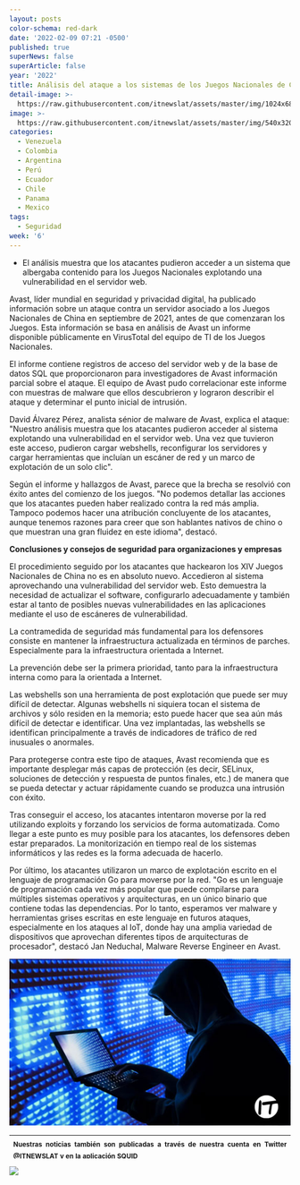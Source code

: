 ```yaml
---
layout: posts
color-schema: red-dark
date: '2022-02-09 07:21 -0500'
published: true
superNews: false
superArticle: false
year: '2022'
title: Análisis del ataque a los sistemas de los Juegos Nacionales de China
detail-image: >-
  https://raw.githubusercontent.com/itnewslat/assets/master/img/1024x680/Ataque-Hacker-G.jpg
image: >-
  https://raw.githubusercontent.com/itnewslat/assets/master/img/540x320/Ataque-Hacker-P.jpg
categories:
  - Venezuela
  - Colombia
  - Argentina
  - Perú
  - Ecuador
  - Chile
  - Panama
  - Mexico
tags:
  - Seguridad
week: '6'
---
```

- El análisis muestra que los atacantes pudieron acceder a un sistema que albergaba contenido para los Juegos Nacionales explotando una vulnerabilidad en el servidor web.


Avast, líder mundial en seguridad y privacidad digital, ha publicado información sobre un ataque contra un servidor asociado a los Juegos Nacionales de China en septiembre de 2021, antes de que comenzaran los Juegos. Esta información se basa en análisis de Avast un informe disponible públicamente en VirusTotal del equipo de TI de los Juegos Nacionales.

El informe contiene registros de acceso del servidor web y de la base de datos SQL que proporcionaron para investigadores de Avast información parcial sobre el ataque. El equipo de Avast pudo correlacionar este informe con muestras de malware que ellos descubrieron y lograron describir el ataque y determinar el punto inicial de intrusión.

David Álvarez Pérez, analista sénior de malware de Avast, explica el ataque: "Nuestro análisis muestra que los atacantes pudieron acceder al sistema explotando una vulnerabilidad en el servidor web. Una vez que tuvieron este acceso, pudieron cargar webshells, reconfigurar los servidores y cargar herramientas que incluían un escáner de red y un marco de explotación de un solo clic".

Según el informe y hallazgos de Avast, parece que la brecha se resolvió con éxito antes del comienzo de los juegos. "No podemos detallar las acciones que los atacantes pueden haber realizado contra la red más amplia. Tampoco podemos hacer una atribución concluyente de los atacantes, aunque tenemos razones para creer que son hablantes nativos de chino o que muestran una gran fluidez en este idioma", destacó.

**Conclusiones y consejos de seguridad para organizaciones y empresas**

El procedimiento seguido por los atacantes que hackearon los XIV Juegos Nacionales de China no es en absoluto nuevo. Accedieron al sistema aprovechando una vulnerabilidad del servidor web. Esto demuestra la necesidad de actualizar el software, configurarlo adecuadamente y también estar al tanto de posibles nuevas vulnerabilidades en las aplicaciones mediante el uso de escáneres de vulnerabilidad.

La contramedida de seguridad más fundamental para los defensores consiste en mantener la infraestructura actualizada en términos de parches. Especialmente para la infraestructura orientada a Internet.

La prevención debe ser la primera prioridad, tanto para la infraestructura interna como para la orientada a Internet.

Las webshells son una herramienta de post explotación que puede ser muy difícil de detectar. Algunas webshells ni siquiera tocan el sistema de archivos y sólo residen en la memoria; esto puede hacer que sea aún más difícil de detectar e identificar. Una vez implantadas, las webshells se identifican principalmente a través de indicadores de tráfico de red inusuales o anormales.

Para protegerse contra este tipo de ataques, Avast recomienda que es importante desplegar más capas de protección (es decir, SELinux, soluciones de detección y respuesta de puntos finales, etc.) de manera que se pueda detectar y actuar rápidamente cuando se produzca una intrusión con éxito.

Tras conseguir el acceso, los atacantes intentaron moverse por la red utilizando exploits y forzando los servicios de forma automatizada. Como llegar a este punto es muy posible para los atacantes, los defensores deben estar preparados. La monitorización en tiempo real de los sistemas informáticos y las redes es la forma adecuada de hacerlo.

Por último, los atacantes utilizaron un marco de explotación escrito en el lenguaje de programación Go para moverse por la red. "Go es un lenguaje de programación cada vez más popular que puede compilarse para múltiples sistemas operativos y arquitecturas, en un único binario que contiene todas las dependencias. Por lo tanto, esperamos ver malware y herramientas grises escritas en este lenguaje en futuros ataques, especialmente en los ataques al IoT, donde hay una amplia variedad de dispositivos que aprovechan diferentes tipos de arquitecturas de procesador", destacó Jan Neduchal, Malware Reverse Engineer en Avast.

![](https://raw.githubusercontent.com/itnewslat/assets/master/img/540x320/Ataque-Hacker-P.jpg)


<table style="height: 42px;" width="569">
<tbody>
<tr>
<td style="text-align: justify;"><sub><strong>Nuestras noticias también son publicadas a través de nuestra cuenta en Twitter <a href="https://twitter.com/itnewslat?lang=es">@ITNEWSLAT</a> y en la aplicación <a href="https://squidapp.co/en/">SQUID</a></strong></sub></td>
</tr>
</tbody>
</table>

<img src="https://tracker.metricool.com/c3po.jpg?hash=56f88a41e39ab42c063cc51676587a04"/>